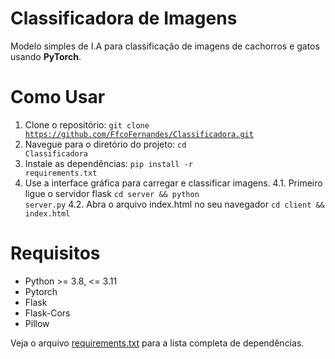 # Classificadora de Imagens
 Modelo simples de I.A para classificação de imagens de cachorros e gatos usando <b>PyTorch</b>. <br>

# Como Usar
 1. Clone o repositório:
 <code>git clone https://github.com/FfcoFernandes/Classificadora.git</code>
 2. Navegue para o diretório do projeto:
 <code>cd Classificadora</code>
 3. Instale as dependências:
 <code>pip install -r requirements.txt</code>
 4. Use a interface gráfica para carregar e classificar imagens.
 4.1. Primeiro ligue o servidor flask
 <code>cd server && python server.py</code>
 4.2. Abra o arquivo index.html no seu navegador
 <code>cd client && index.html</code>


# Requisitos
* Python >= 3.8, <= 3.11
* Pytorch
* Flask
* Flask-Cors
* Pillow

Veja o arquivo <a href='https://github.com/FfcoFernandes/Classificadora/blob/main/requirements.txt'>requirements.txt</a> para a lista completa de dependências.

